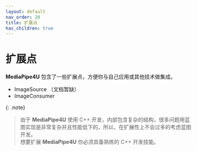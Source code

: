 ```yaml
---
layout: default
nav_order: 20
title: 扩展点
has_children: true
---
```

# 扩展点

**MediaPipe4U** 包含了一些扩展点，方便你与自己应用或其他技术做集成。 

- ImageSource  （文档暂缺）
- ImageConsumer  

{: .note}
> 由于 **MediaPipe4U** 使用 C++ 开发，内部包含复杂的结构，很多问题用蓝图实现是非常复杂并且性能低下的，所以，在扩展性上不会过多的考虑蓝图开发。   
> 想要扩展 **MediaPipe4U** 你必须具备熟练的 C++ 开发技能。
